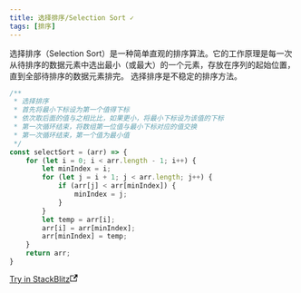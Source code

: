 ```yaml
---
title: 选择排序/Selection Sort ✓
tags: [排序]
---
```


选择排序（Selection Sort）是一种简单直观的排序算法。它的工作原理是每一次从待排序的数据元素中选出最小（或最大）的一个元素，存放在序列的起始位置，直到全部待排序的数据元素排完。 选择排序是不稳定的排序方法。

```js
/**
 * 选择排序
 * 首先将最小下标设为第一个值得下标
 * 依次取后面的值与之相比比，如果更小，将最小下标设为该值的下标
 * 第一次循环结束，将数组第一位值与最小下标对应的值交换
 * 第一次循环结束，第一个值为最小值
 */
const selectSort = (arr) => {
    for (let i = 0; i < arr.length - 1; i++) {
        let minIndex = i;
        for (let j = i + 1; j < arr.length; j++) {
            if (arr[j] < arr[minIndex]) {
                minIndex = j;
            }
        }
        let temp = arr[i];
        arr[i] = arr[minIndex];
        arr[minIndex] = temp;
    }
    return arr;
}
```

<a class="stackblitz" href="https://stackblitz.com/edit/node-wps8mf?file=sort%2Fselection-sort.js">Try in StackBlitz<svg width="13.5" height="13.5" aria-hidden="true" viewBox="0 0 24 24" class="iconExternalLink_node_modules-@docusaurus-theme-classic-lib-next-theme-IconExternalLink-styles-module"><path fill="currentColor" d="M21 13v10h-21v-19h12v2h-10v15h17v-8h2zm3-12h-10.988l4.035 4-6.977 7.07 2.828 2.828 6.977-7.07 4.125 4.172v-11z"></path></svg></a>
